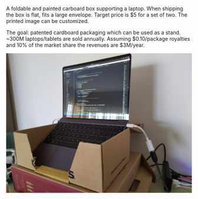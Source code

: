 A foldable and painted carboard box supporting a laptop. When shipping the box is flat, fits a large envelope.
Target price is $5 for a set of two. The printed image can be customized.

The goal: patented cardboard packaging which can be used as a stand. ~300M laptops/tablets are sold annually. Assuming $0.10/package royalties and 10% of the market share the revenues are $3M/year.

![POC](rasied-laptop-docking-30-percent.jpg)
